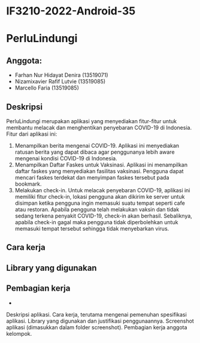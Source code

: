 # IF3210-2022-Android-35
# PerluLindungi
## Anggota:
- Farhan Nur Hidayat Denira (13519071)
- Nizamixavier Rafif Lutvie (13519085)
- Marcello Faria            (13519085)

## Deskripsi
PerluLindungi merupakan aplikasi yang menyediakan fitur-fitur untuk membantu melacak dan menghentikan penyebaran
COVID-19 di Indonesia. 
Fitur dari aplikasi ini:
1. Menampilkan berita mengenai COVID-19. Aplikasi ini menyediakan ratusan berita yang dapat dibaca agar 
penggunanya lebih aware mengenai kondisi COVID-19 di Indonesia.
2. Menampilkan Daftar Faskes untuk Vaksinasi. Aplikasi ini menampilkan daftar faskes yang menyediakan fasilitas
vaksinasi. Pengguna dapat mencari faskes terdekat dan menyimpan faskes tersebut pada bookmark. 
3. Melakukan check-in. Untuk melacak penyebaran COVID-19, aplikasi ini memiliki fitur check-in, lokasi pengguna
akan dikirim ke server untuk disimpan ketika pengguna ingin memasuki suatu tempat seperti cafe atau restoran. 
Apabila pengguna telah melakukan vaksin dan tidak sedang terkena penyakit COVID-19, check-in akan berhasil.
Sebaliknya, apabila check-in gagal maka pengguna tidak diperbolehkan untuk memasuki tempat tersebut sehingga
tidak menyebarkan virus.

## Cara kerja
## Library yang digunakan
## Pembagian kerja
- 
Deskripsi aplikasi.
Cara kerja, terutama mengenai pemenuhan spesifikasi aplikasi.
Library yang digunakan dan justifikasi penggunaannya.
Screenshot aplikasi (dimasukkan dalam folder screenshot).
Pembagian kerja anggota kelompok.

